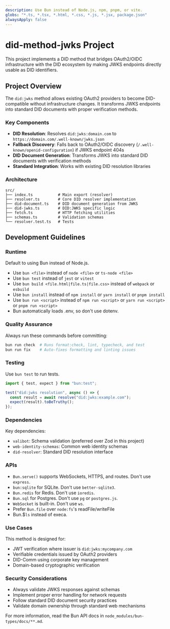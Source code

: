 ```yaml
---
description: Use Bun instead of Node.js, npm, pnpm, or vite.
globs: "*.ts, *.tsx, *.html, *.css, *.js, *.jsx, package.json"
alwaysApply: false
---
```


# did-method-jwks Project

This project implements a DID method that bridges OAuth2/OIDC infrastructure with the DID ecosystem by making JWKS endpoints directly usable as DID identifiers.

## Project Overview

The `did:jwks` method allows existing OAuth2 providers to become DID-compatible without infrastructure changes. It transforms JWKS endpoints into standard DID documents with proper verification methods.

### Key Components

- **DID Resolution**: Resolves `did:jwks:domain.com` to `https://domain.com/.well-known/jwks.json`
- **Fallback Discovery**: Falls back to OAuth2/OIDC discovery (`/.well-known/openid-configuration`) if JWKS endpoint 404s
- **DID Document Generation**: Transforms JWKS into standard DID documents with verification methods
- **Standard Integration**: Works with existing DID resolution libraries

### Architecture

```
src/
├── index.ts           # Main export (resolver)
├── resolver.ts        # Core DID resolver implementation
├── did-document.ts    # DID document generation from JWKS
├── did-jwks.ts        # DID:JWKS specific logic
├── fetch.ts           # HTTP fetching utilities
├── schemas.ts         # Validation schemas
└── resolver.test.ts   # Tests
```

## Development Guidelines

### Runtime

Default to using Bun instead of Node.js.

- Use `bun <file>` instead of `node <file>` or `ts-node <file>`
- Use `bun test` instead of `jest` or `vitest`
- Use `bun build <file.html|file.ts|file.css>` instead of `webpack` or `esbuild`
- Use `bun install` instead of `npm install` or `yarn install` or `pnpm install`
- Use `bun run <script>` instead of `npm run <script>` or `yarn run <script>` or `pnpm run <script>`
- Bun automatically loads .env, so don't use dotenv.

### Quality Assurance

Always run these commands before committing:

```bash
bun run check  # Runs format:check, lint, typecheck, and test
bun run fix    # Auto-fixes formatting and linting issues
```

### Testing

Use `bun test` to run tests.

```ts#example.test.ts
import { test, expect } from "bun:test";

test("did:jwks resolution", async () => {
  const result = await resolve("did:jwks:example.com");
  expect(result).toBeTruthy();
});
```

### Dependencies

Key dependencies:

- `valibot`: Schema validation (preferred over Zod in this project)
- `web-identity-schemas`: Common web identity schemas
- `did-resolver`: Standard DID resolution interface

### APIs

- `Bun.serve()` supports WebSockets, HTTPS, and routes. Don't use `express`.
- `bun:sqlite` for SQLite. Don't use `better-sqlite3`.
- `Bun.redis` for Redis. Don't use `ioredis`.
- `Bun.sql` for Postgres. Don't use `pg` or `postgres.js`.
- `WebSocket` is built-in. Don't use `ws`.
- Prefer `Bun.file` over `node:fs`'s readFile/writeFile
- Bun.$`ls` instead of execa.

### Use Cases

This method is designed for:

- JWT verification where issuer is `did:jwks:mycompany.com`
- Verifiable credentials issued by OAuth2 providers
- DID-Comm using corporate key management
- Domain-based cryptographic verification

### Security Considerations

- Always validate JWKS responses against schemas
- Implement proper error handling for network requests
- Follow standard DID document security practices
- Validate domain ownership through standard web mechanisms

For more information, read the Bun API docs in `node_modules/bun-types/docs/**.md`.

